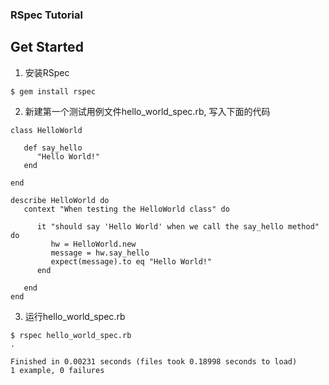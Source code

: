 ### RSpec Tutorial

## Get Started
1. 安装RSpec
```
$ gem install rspec
```
2. 新建第一个测试用例文件hello_world_spec.rb, 写入下面的代码
```
class HelloWorld

   def say_hello
      "Hello World!"
   end

end

describe HelloWorld do
   context "When testing the HelloWorld class" do

      it "should say 'Hello World' when we call the say_hello method" do
         hw = HelloWorld.new
         message = hw.say_hello
         expect(message).to eq "Hello World!"
      end

   end
end
```
3. 运行hello_world_spec.rb
```
$ rspec hello_world_spec.rb
.

Finished in 0.00231 seconds (files took 0.18998 seconds to load)
1 example, 0 failures
```

